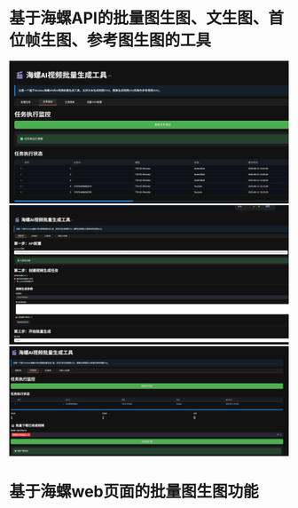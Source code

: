 # 基于海螺API的批量图生图、文生图、首位帧生图、参考图生图的工具

![](api/1.png)
![](api/2.png)
![](api/3.png)

# 基于海螺web页面的批量图生图功能

